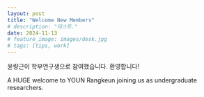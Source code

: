 ```yaml
---
layout: post
title: "Welcome New Members"
# description: "테스트."
date: 2024-11-13
# feature_image: images/desk.jpg 
# tags: [tips, work]
---
```


윤량근이 학부연구생으로 참여했습니다. 환영합니다!

A HUGE welcome to YOUN Rangkeun joining us as undergraduate researchers.
